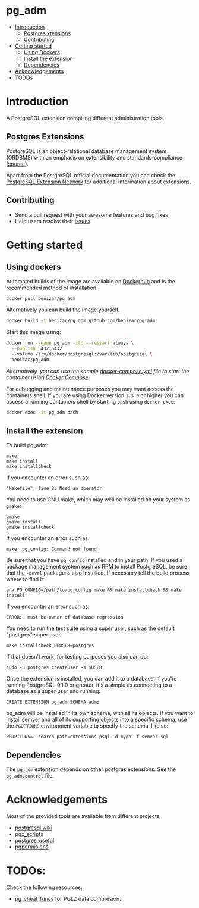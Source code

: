 # pg_adm

- [Introduction](#introduction)
  - [Postgres xtensions](#postgres-extensions)
  - [Contributing](#contributing)
- [Getting started](#getting-started)
  - [Using Dockers](#using-dockers)
  - [Install the extension](#install-the-extension)
  - [Dependencies](#dependencies)
- [Acknowledgements](#acknowledgements)
- [TODOs](#todos)


# Introduction

A PostgreSQL extension compiling different administration tools.


## Postgres Extensions

PostgreSQL is an object-relational database management system (ORDBMS) with an emphasis on extensibility and standards-compliance [[source](https://en.wikipedia.org/wiki/PostgreSQL)].

Apart from the PostgreSQL official documentation you can check the [PostgreSQL Extension Network](http://pgxn.org/) for additional information about extensions.

## Contributing

- Send a pull request with your awesome features and bug fixes
- Help users resolve their [issues](../../issues?q=is%3Aopen+is%3Aissue).


# Getting started

## Using dockers

Automated builds of the image are available on [Dockerhub](https://hub.docker.com/r/benizar/pg_adm) and is the recommended method of installation.

```bash
docker pull benizar/pg_adm
```

Alternatively you can build the image yourself.

```bash
docker build -t benizar/pg_adm github.com/benizar/pg_adm
```

Start this image using:

```bash
docker run --name pg_adm -itd --restart always \
  --publish 5432:5432
  --volume /srv/docker/postgresql:/var/lib/postgresql \
  benizar/pg_adm
```

*Alternatively, you can use the sample [docker-compose.yml](docker-compose.yml) file to start the container using [Docker Compose](https://docs.docker.com/compose/)*


For debugging and maintenance purposes you may want access the containers shell. If you are using Docker version `1.3.0` or higher you can access a running containers shell by starting `bash` using `docker exec`:

```bash
docker exec -it pg_adm bash
```


## Install the extension

To build pg_adm:

    make
    make install
    make installcheck

If you encounter an error such as:

    "Makefile", line 8: Need an operator

You need to use GNU make, which may well be installed on your system as
`gmake`:

    gmake
    gmake install
    gmake installcheck

If you encounter an error such as:

    make: pg_config: Command not found

Be sure that you have `pg_config` installed and in your path. If you used a
package management system such as RPM to install PostgreSQL, be sure that the
`-devel` package is also installed. If necessary tell the build process where
to find it:

    env PG_CONFIG=/path/to/pg_config make && make installcheck && make install

If you encounter an error such as:

    ERROR:  must be owner of database regression

You need to run the test suite using a super user, such as the default "postgres" super user:

    make installcheck PGUSER=postgres

If that doesn't work, for testing purposes you also can do:

    sudo -u postgres createuser -s $USER

Once the extension is installed, you can add it to a database. If you're running PostgreSQL 9.1.0 or greater, it's a simple as connecting to a database as a super user and running:

    CREATE EXTENSION pg_adm SCHEMA adm;

pg_adm will be installed in its own schema, with all its objects. If you want to install semver and all of its supporting objects into a specific schema, use the `PGOPTIONS` environment variable to specify the schema, like so:

    PGOPTIONS=--search_path=extensions psql -d mydb -f semver.sql

## Dependencies

The `pg_adm` extension depends on other postgres extensions. See the `pg_adm.control` file.



# Acknowledgements

Most of the provided tools are available from different projects:

- [postgresql wiki](https://wiki.postgresql.org)
- [pgx_scripts](https://github.com/pgexperts/pgx_scripts)
- [postgres_useful](https://github.com/eddienko/postgres/blob/master/utils/postgres_useful.sql)
- [pgpermisions](https://github.com/Gibheer/pgpermissions)


# TODOs:

Check the following resources: 

- [pg_cheat_funcs](https://github.com/MasaoFujii/pg_cheat_funcs) for PGLZ data compresion.



